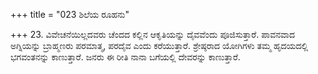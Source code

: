 +++
title = "023 ಶಿಲೆಯ ರೂಹನು"

+++
23. ವಿವೇಚನೆಯಿಲ್ಲದವರು ಚೆಂದದ ಕಲ್ಲಿನ ಆಕೃತಿಯನ್ನು ದೈವವೆಂದು ಪೂಜಿಸುತ್ತಾರೆ. ಪಾವನವಾದ ಅಗ್ನಿಯನ್ನು ಬ್ರಾಹ್ಮಣರು ಪರಮಾತ್ಮ, ಪರದೈವ ಎಂದು ಕರೆಯುತ್ತಾರೆ. ಶ್ರೇಷ್ಠರಾದ ಯೋಗಿಗಳು ತಮ್ಮ ಹೃದಯದಲ್ಲಿ  ಭಗವಂತನನ್ನು ಕಾಣುತ್ತಾರೆ. ಜನರು ಈ ರೀತಿ ನಾನಾ ಬಗೆಯಲ್ಲಿ ದೇವರನ್ನು ಕಾಣುತ್ತಾರೆ.